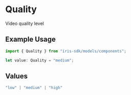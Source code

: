 # Quality

Video quality level

## Example Usage

```typescript
import { Quality } from "iris-sdk/models/components";

let value: Quality = "medium";
```

## Values

```typescript
"low" | "medium" | "high"
```